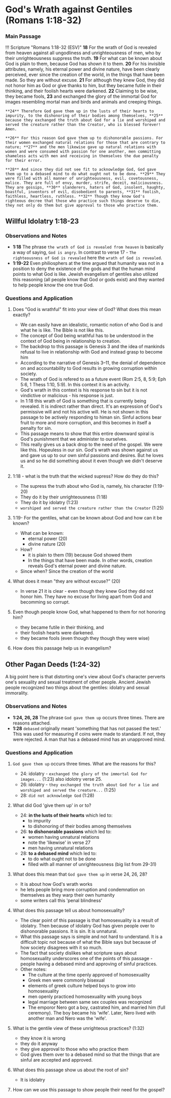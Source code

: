# God's Wrath against Gentiles (Romans 1:18-32)

### Main Passage

!!! Scripture "Romans 1:18-32 (ESV)"
    **18** For the wrath of God is revealed from heaven against all ungodliness and unrighteousness of men, who by their unrighteousness suppress the truth. **19** For what can be known about God is plain to them, because God has shown it to them. **20** For his invisible attributes, namely, his eternal power and divine nature, have been clearly perceived, ever since the creation of the world, in the things that have been made. So they are without excuse. **21** For although they knew God, they did not honor him as God or give thanks to him, but they became futile in their thinking, and their foolish hearts were darkened. **22** Claiming to be wise, they became fools, **23** and exchanged the glory of the immortal God for images resembling mortal man and birds and animals and creeping things.  
    
    **24** Therefore God gave them up in the lusts of their hearts to impurity, to the dishonoring of their bodies among themselves, **25** because they exchanged the truth about God for a lie and worshiped and served the creature rather than the Creator, who is blessed forever! Amen.  
    
    **26** For this reason God gave them up to dishonorable passions. For their women exchanged natural relations for those that are contrary to nature; **27** and the men likewise gave up natural relations with women and were consumed with passion for one another, men committing shameless acts with men and receiving in themselves the due penalty for their error.  
    
    **28** And since they did not see fit to acknowledge God, God gave them up to a debased mind to do what ought not to be done. **29** They were filled with all manner of unrighteousness, evil, covetousness, malice. They are full of envy, murder, strife, deceit, maliciousness. They are gossips, **30** slanderers, haters of God, insolent, haughty, boastful, inventors of evil, disobedient to parents, **31** foolish, faithless, heartless, ruthless. **32** Though they know God's righteous decree that those who practice such things deserve to die, they not only do them but give approval to those who practice them.  
    

## Willful Idolatry 1:18-23

### Observations and Notes
- **1:18** The phrase `the wrath of God is revealed from heaven` is basically a way of saying, `God is angry`. In contrast to verse 17 - `The righteousness of God is revealed` here the `wrath of God is revealed`.
- **1:19-22** Even philiosphers at the time argued that humanity was not in a position to deny the existence of the gods and that the human mind points to what God is like. Jewish evangelism of gentiles also utilized this reasoning (all people know that God or gods exist) and they wanted to help people know the one true God.

### Questions and Application

1. Does "God is wrathful" fit into your view of God? What does this mean exactly?
    - We can easily have an idealistic, romantic notion of who God is and what he is like. The Bible is not like this.
    - The concept of God being wrathful has to be understood in the context of God being in relationship to creation. 
    - The backdrop to this passage is Genesis 3 and the idea of mankinds refusal to live in relationship with God and instead grasp to become him
    - According to the narrative of Genesis 3–11, the denial of dependence on and accountability to God results in growing corruption within society. 
    - The wrath of God is refered to as a future event (Rom 2:5, 8, 5:9; Eph 5:6, 1 Thess 1:10, 5:9). In this context it is an activity.
    - God's wrath in this context is his response to sin but it is not vindictive or malicious - his response is just.
    - In 1:18 this wrath of God is something that is currently being revealed. It is indirect rather than direct. It's an expression of God's permissive will and not his active will. He is not shown in this passage to be actively responding to himan sin. Sinful actions bear fruit to more and more corruption, and this becomes in itself a penalty for sin. 
    - This passage means to show that this entire downward spiral is God's punishment that we administer to ourselves.
    - This really gives us a back drop to the need of the gospel. We were like this. Hopeuless in our sin. God's wrath was shown against us and gave us up to our own sinful passions and desires. But he loves us and so he did something about it even though we didn't deserve it.


1. 1:18 - what is the truth that the wicked supress? How do they do this?
    - The supress the truth about who God is, namely, his character (1:19-20)
    - They do it by their unrighteousness (1:18)
    - They do it by idolatry (1:23)
    - `worshiped and served the creature rather than the Creator` (1:25)

2. 1:19- For the gentiles, what can be known about God and how can it be known?
    - What can be known:
        - eternal power (20)
        - divine nature (20)
    - How?
        - it is plain to them (19) because God showed them
        - In the things that have been made. In other words, creation reveals God's eternal power and divine nature. 
    - Since when? Since the creation of the world

3. What does it mean "they are without excuse?" (20)
    - In verse 21 it is clear - even though they knew God they did not honor him. They have no excuse for living apart from God and becomming so corrupt.

4. Even though people know God, what happened to them for not honoring him?
    - they became futile in their thinking, and 
    - their foolish hearts were darkened. 
    - they became fools (even though they though they were wise)

5. How does this passage help us in evangelism?


## Other Pagan Deeds (1:24-32)

A big point here is that distorting one's view about God's character perverts one's sexuality and sexual treatment of other people. Ancient Jewish people recognized two things about the gentiles: idolatry and sexual immorality. 

### Observations and Notes
- **1:24, 26, 28** The phrase `God gave them up` occurs three times. There are reasons attached.
- **1:28** `debased` originally meant 'something that has not passed the test.' This was used for measuring if coins were made to standard. If not, they were rejected. A man that has a debased mind has an unapproved mind.

### Questions and Application

1. `God gave them up` occurs three times. What are the reasons for this?
    - 24: idolatry - `exchanged the glory of the immortal God for images...` (1:23) also idolotry verse 25. 
    - 26: idolatry - `they exchanged the truth about God for a lie and worshiped and served the creature...` (1:25)
    - 28: `did not acknowledge God` (1:28)

2. What did God 'give them up' in or to?
    - 24: **in the lusts of their hearts** which led to:
        - to impurity
        - to dishonoring of their bodies among themselves
    - 26: **to dishonorable passions** which led to:
        - women having unnatural relations
        - note the 'likewise' in verse 27
        - men having unnatural relations
    - 28: **to a debased mind** which led to:
        - to do what ought not to be done
        - filled with all manner of unrighteousness (big list from 29-31)

3. What does this mean that `God gave them up` in verse 24, 26, 28? 
    - It is about how God's wrath works
    - he lets people bring more corruption and condemnation on themselves as they warp their own humanity
    - some writers call this 'penal blindness'

4. What does this passage tell us about homosexuality?
    - The clear point of this passage is that homosexuality is a result of idolatry. Then because of idolatry God has given people over to dishonorable passions. It is sin. It is unnatural.
    - What this passage says is simple and not hard to understand. It is a difficult topic not because of what the Bible says but because of how society disagrees with it so much.
    - The fact that society dislikes what scripture says about homosexuality underscores one of the points of this passage - people having a debased mind and approving of sinful practices.
    - Other notes:
        - The culture at the time openly approved of homosexuality
        - Greek men were commonly bisexual
        - elements of greek culture helped boys to grow into homosexuality
        - men openly practiced homosexuality with young boys
        - legal marriage between same sex couples was recognized
        - The emporor Nero got a boy, castrated him, and married him (full ceremony). The boy became his 'wife'. Later, Nero lived with another man and Nero was the 'wife'.

5. What is the gentile view of these unrighteous practices? (1:32)
    - they know it is wrong
    - they do it anyway
    - they give approval to those who who practice them
    - God gives them over to a debased mind so that the things that are sinful are accepted and approved.


6. What does this passage show us about the root of sin?
    - It is idolatry

7. How can we use this passage to show people their need for the gospel?